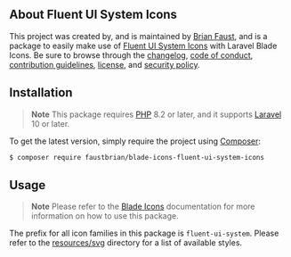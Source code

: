 ## About Fluent UI System Icons

This project was created by, and is maintained by [Brian Faust](https://github.com/faustbrian), and is a package to easily make use of [Fluent UI System Icons](https://github.com/microsoft/fluentui-system-icons) with Laravel Blade Icons. Be sure to browse through the [changelog](CHANGELOG.md), [code of conduct](.github/CODE_OF_CONDUCT.md), [contribution guidelines](.github/CONTRIBUTING.md), [license](LICENSE), and [security policy](.github/SECURITY.md).

## Installation

> **Note**
> This package requires [PHP](https://www.php.net/) 8.2 or later, and it supports [Laravel](https://laravel.com/) 10 or later.

To get the latest version, simply require the project using [Composer](https://getcomposer.org/):

```bash
$ composer require faustbrian/blade-icons-fluent-ui-system-icons
```

## Usage

> **Note**
> Please refer to the [Blade Icons](https://github.com/basecodeoy/blade-icons) documentation for more information on how to use this package.

The prefix for all icon families in this package is `fluent-ui-system`. Please refer to the [resources/svg](/resources/svg) directory for a list of available styles.
